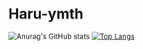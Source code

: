 # Haru-ymth
![Anurag's GitHub stats](https://github-readme-stats.vercel.app/api?username=haru-ymth&show_icons=true&theme=radical)
[![Top Langs](https://github-readme-stats.vercel.app/api/top-langs/?username=haru-ymth&theme=dark&layout=compact)](https://github.com/anuraghazra/github-readme-stats)
